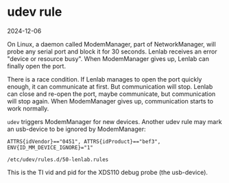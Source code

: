 # udev rule

2024-12-06

On Linux, a daemon called ModemManager, part of NetworkManager, will probe any serial port and block it for 30 seconds.
Lenlab receives an error "device or resource busy". When ModemManager gives up, Lenlab can finally open the port.

There is a race condition. If Lenlab manages to open the port quickly enough, it can communicate at first.
But communication will stop. Lenlab can close and re-open the port, maybe communicate, but communication will stop again.
When ModemManager gives up, communication starts to work normally.

`udev` triggers ModemManager for new devices. Another udev rule may mark an usb-device to be ignored by ModemManager:

```
ATTRS{idVendor}=="0451", ATTRS{idProduct}=="bef3", ENV{ID_MM_DEVICE_IGNORE}="1"
```

`/etc/udev/rules.d/50-lenlab.rules`

This is the TI vid and pid for the XDS110 debug probe (the usb-device).
